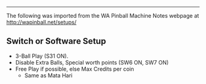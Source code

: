***
The following was imported from the WA Pinball Machine Notes webpage at http://wapinball.net/setups/
## Switch or Software Setup
-   3-Ball Play (S31 ON).
-   Disable Extra Balls, Special worth points (SW6 ON, SW7 ON)
-   Free Play if possible, else Max Credits per coin
    -   Same as Mata Hari
